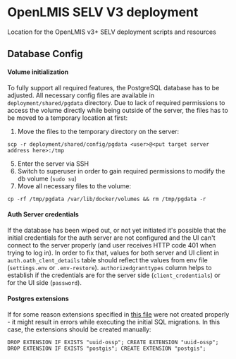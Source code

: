 # OpenLMIS SELV V3 deployment
Location for the OpenLMIS v3+ SELV deployment scripts and resources

## Database Config

#### Volume initialization
To fully support all required features, the PostgreSQL database has to be adjusted.
All necessary config files are available in `deployment/shared/pgdata` directory. Due to 
lack of required permissions to access the volume directly while being outside of the server,
the files has to be moved to a temporary location at first:
1. Move the files to the temporary directory on the server:
```$shell
scp -r deployment/shared/config/pgdata <user>@<put target server address here>:/tmp
```
5. Enter the server via SSH
6. Switch to superuser in order to gain required permissions to modify the db volume (`sudo su`)
7. Move all necessary files to the volume: 
```$shell
cp -rf /tmp/pgdata /var/lib/docker/volumes && rm /tmp/pgdata -r
```

#### Auth Server credentials
If the database has been wiped out, or not yet initiated it's possible that the initial credentials for the auth server 
are not configured and the UI can't connect to the server properly (and user receives HTTP code 401
when trying to log in). In order to fix that, values for both server and UI client in
`auth.oath_clent_details` table should reflect the values from env file (`settings.env` or
`.env-restore`). `authorizedgranttypes` column helps to establish if the credentials are for the
server side (`client_credentials`) or for the UI side (`password`).

#### Postgres extensions
If for some reason extensions specified in [this file](https://github.com/OpenLMIS/postgres/blob/master/init/init-openlmis-db.sh)
were not created properly - it might result in errors while executing the initial SQL migrations. In this case,
the extensions should be created manually:
```
DROP EXTENSION IF EXISTS "uuid-ossp"; CREATE EXTENSION "uuid-ossp";
DROP EXTENSION IF EXISTS "postgis"; CREATE EXTENSION "postgis";
```
